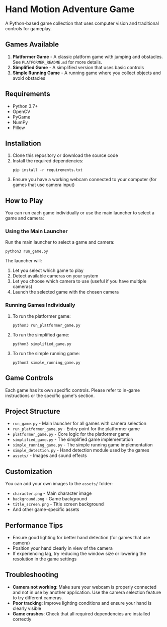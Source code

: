 # Hand Motion Adventure Game

A Python-based game collection that uses computer vision and traditional controls for gameplay.

## Games Available

1. **Platformer Game** - A classic platform game with jumping and obstacles. See `PLATFORMER_README.md` for more details.
2. **Simplified Game** - A simplified version that uses basic controls
3. **Simple Running Game** - A running game where you collect objects and avoid obstacles

## Requirements

- Python 3.7+
- OpenCV
- PyGame
- NumPy
- Pillow

## Installation

1. Clone this repository or download the source code
2. Install the required dependencies:
   ```
   pip install -r requirements.txt
   ```
3. Ensure you have a working webcam connected to your computer (for games that use camera input)

## How to Play

You can run each game individually or use the main launcher to select a game and camera:

### Using the Main Launcher

Run the main launcher to select a game and camera:
```
python3 run_game.py
```

The launcher will:
1. Let you select which game to play
2. Detect available cameras on your system
3. Let you choose which camera to use (useful if you have multiple cameras)
4. Launch the selected game with the chosen camera

### Running Games Individually

1. To run the platformer game:
   ```
   python3 run_platformer_game.py
   ```
   
2. To run the simplified game:
   ```
   python3 simplified_game.py
   ```
   
3. To run the simple running game:
   ```
   python3 simple_running_game.py
   ```

## Game Controls

Each game has its own specific controls. Please refer to in-game instructions or the specific game's section.

## Project Structure

- `run_game.py` - Main launcher for all games with camera selection
- `run_platformer_game.py` - Entry point for the platformer game
- `platformer_game.py` - Core logic for the platformer game
- `simplified_game.py` - The simplified game implementation
- `simple_running_game.py` - The simple running game implementation
- `simple_detection.py` - Hand detection module used by the games
- `assets/` - Images and sound effects

## Customization

You can add your own images to the `assets/` folder:
- `character.png` - Main character image
- `background.png` - Game background
- `title_screen.png` - Title screen background
- And other game-specific assets

## Performance Tips

- Ensure good lighting for better hand detection (for games that use camera)
- Position your hand clearly in view of the camera
- If experiencing lag, try reducing the window size or lowering the resolution in the game settings

## Troubleshooting

- **Camera not working**: Make sure your webcam is properly connected and not in use by another application. Use the camera selection feature to try different cameras.
- **Poor tracking**: Improve lighting conditions and ensure your hand is clearly visible
- **Game crashes**: Check that all required dependencies are installed correctly 